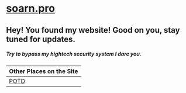 # [soarn.pro](soarn.pro)

## Hey! You found my website! Good on you, stay tuned for updates.
##### Try to bypass my hightech security system I dare you.
|Other Places on the Site  |
| ------------- |
| [POTD](https://www.soarn.pro/POTD)|
